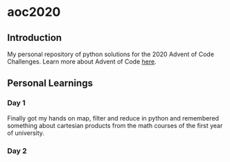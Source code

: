 # aoc2020

## Introduction
My personal repository of python solutions for the 2020 Advent of Code Challenges. Learn more about Advent of Code [here](https://adventofcode.com/2020/about).

## Personal Learnings 
### Day 1 
Finally got my hands on map, filter and reduce in python and remembered something about cartesian products from the math courses of the first year of university.
### Day 2